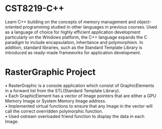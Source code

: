 # CST8219-C++
Learn C++ building on the concepts of memory management and object-oriented programming studied in other languages in previous courses. Used as a language of choice for highly efficient application development particularly on the Windows platform, the C++ language expands the C paradigm to include encapsulation, inheritance and polymorphism. In addition, standard libraries, such as the Standard Template Library is introduced as ready-made frameworks for application development.

# RasterGraphic Project
•	RasterGraphic is a console application which consist of GraphicElements in a forward list from the STL(Standard Template Library).\
•	Each GraphicElement has a vector of  Image pointers that are either a GPU Memory Image or System Memory Image address.\
•	Implemented virtual functions to ensure that any Image in the vector will call the correct overridden polymorphic function.\
•	Used ostream overloaded friend function to display the data in each Image.


